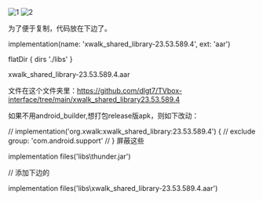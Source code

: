 ![1](https://user-images.githubusercontent.com/102397160/189475217-3d99c6e5-4162-4a70-a7f8-0a37ca124e3e.png)
![2](https://user-images.githubusercontent.com/102397160/189475219-29c39d5f-0ff4-45dd-936e-12bf8cad7681.png)


为了便于复制，代码放在下边了。

implementation(name: 'xwalk_shared_library-23.53.589.4', ext: 'aar')

flatDir { dirs './libs' }

xwalk_shared_library-23.53.589.4.aar 

文件在这个文件夹里：https://github.com/dlgt7/TVbox-interface/tree/main/xwalk_shared_library23.53.589.4


如果不用android_builder,想打包release版apk，则如下改动：

//    implementation('org.xwalk:xwalk_shared_library:23.53.589.4') {
//        exclude group: 'com.android.support'
//    } 屏蔽这些

implementation files('libs\\thunder.jar')

// 添加下边的

implementation files('libs\\xwalk_shared_library-23.53.589.4.aar')
